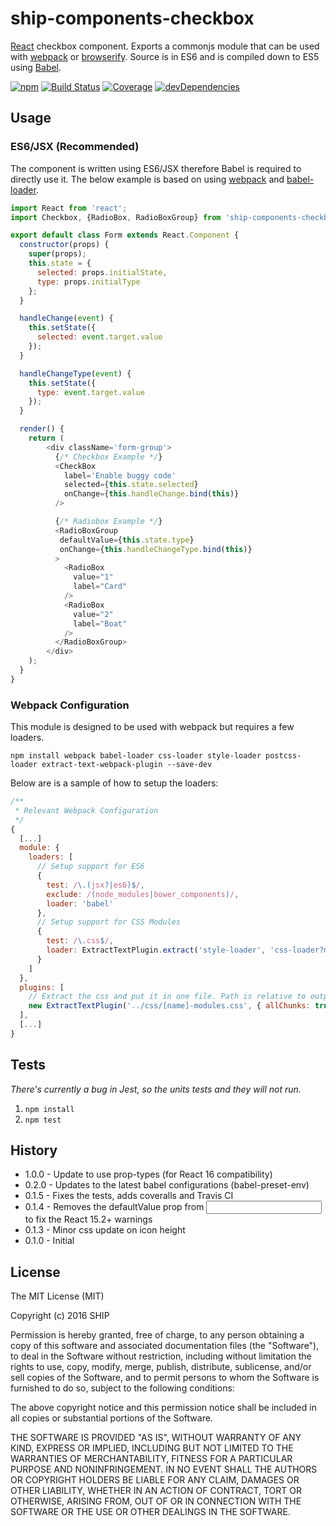 # ship-components-checkbox
[React](http://facebook.github.io/react/) checkbox component. Exports a commonjs module that can be used with [webpack](http://webpack.github.io/) or [browserify](http://browserify.org/). Source is in ES6 and is compiled down to ES5 using [Babel](https://babeljs.io/).

[![npm](https://img.shields.io/npm/v/ship-components-checkbox.svg?maxAge=2592000)](https://www.npmjs.com/package/ship-components-checkbox)
[![Build Status](http://img.shields.io/travis/ship-components/ship-components-checkbox/master.svg?style=flat)](https://travis-ci.org/ship-components/ship-components-checkbox)
[![Coverage](http://img.shields.io/coveralls/ship-components/ship-components-checkbox.svg?style=flat)](https://coveralls.io/github/ship-components/ship-components-checkbox?branch=master)
[![devDependencies](https://img.shields.io/david/dev/ship-components/ship-components-checkbox.svg?style=flat)](https://david-dm.org/ship-components/ship-components-checkbox?type=dev)


## Usage

### ES6/JSX (Recommended)
The component is written using ES6/JSX therefore Babel is required to directly use it. The below example is based on using [webpack](http://webpack.github.io/) and [babel-loader](https://github.com/babel/babel-loader).
```js
import React from 'react';
import Checkbox, {RadioBox, RadioBoxGroup} from 'ship-components-checkbox';

export default class Form extends React.Component {
  constructor(props) {
    super(props);
    this.state = {
      selected: props.initialState,
      type: props.initialType
    };
  }

  handleChange(event) {
    this.setState({
      selected: event.target.value
    });
  }

  handleChangeType(event) {
    this.setState({
      type: event.target.value
    });
  }

  render() {
    return (
        <div className='form-group'>
          {/* Checkbox Example */}
          <CheckBox
            label='Enable buggy code'
            selected={this.state.selected}
            onChange={this.handleChange.bind(this)}
          />

          {/* Radiobox Example */}
          <RadioBoxGroup
           defaultValue={this.state.type}
           onChange={this.handleChangeType.bind(this)}
          >
            <RadioBox
              value="1"
              label="Card"
            />
            <RadioBox
              value="2"
              label="Boat"
            />
          </RadioBoxGroup>
        </div>
    );
  }
}
```

### Webpack Configuration
This module is designed to be used with webpack but requires a few loaders.

```shell
npm install webpack babel-loader css-loader style-loader postcss-loader extract-text-webpack-plugin --save-dev
```

Below are is a sample of how to setup the loaders:

```js
/**
 * Relevant Webpack Configuration
 */
{
  [...]
  module: {
    loaders: [
      // Setup support for ES6
      {
        test: /\.(jsx?|es6)$/,
        exclude: /(node_modules|bower_components)/,
        loader: 'babel'
      },
      // Setup support for CSS Modules
      {
        test: /\.css$/,
        loader: ExtractTextPlugin.extract('style-loader', 'css-loader?modules&importLoaders=1&localIdentName=[name]__[local]___[hash:base64:5]!postcss-loader')
      }
    ]
  },
  plugins: [
    // Extract the css and put it in one file. Path is relative to output path
    new ExtractTextPlugin('../css/[name]-modules.css', { allChunks: true })
  ],
  [...]
}
```

## Tests

*There's currently a bug in Jest, so the units tests and they will not run.*

1. `npm install`
2. `npm test`


## History
* 1.0.0 - Update to use prop-types (for React 16 compatibility)
* 0.2.0 - Updates to the latest babel configurations (babel-preset-env)
* 0.1.5 - Fixes the tests, adds coveralls and Travis CI
* 0.1.4 - Removes the defaultValue prop from <input/> to fix the React 15.2+ warnings
* 0.1.3 - Minor css update on icon height
* 0.1.0 - Initial

## License
The MIT License (MIT)

Copyright (c) 2016 SHIP

Permission is hereby granted, free of charge, to any person obtaining a copy
of this software and associated documentation files (the "Software"), to deal
in the Software without restriction, including without limitation the rights
to use, copy, modify, merge, publish, distribute, sublicense, and/or sell
copies of the Software, and to permit persons to whom the Software is
furnished to do so, subject to the following conditions:

The above copyright notice and this permission notice shall be included in all
copies or substantial portions of the Software.

THE SOFTWARE IS PROVIDED "AS IS", WITHOUT WARRANTY OF ANY KIND, EXPRESS OR
IMPLIED, INCLUDING BUT NOT LIMITED TO THE WARRANTIES OF MERCHANTABILITY,
FITNESS FOR A PARTICULAR PURPOSE AND NONINFRINGEMENT. IN NO EVENT SHALL THE
AUTHORS OR COPYRIGHT HOLDERS BE LIABLE FOR ANY CLAIM, DAMAGES OR OTHER
LIABILITY, WHETHER IN AN ACTION OF CONTRACT, TORT OR OTHERWISE, ARISING FROM,
OUT OF OR IN CONNECTION WITH THE SOFTWARE OR THE USE OR OTHER DEALINGS IN THE
SOFTWARE.
